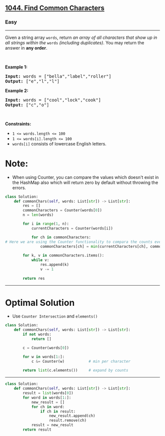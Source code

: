 <h2><a href="https://leetcode.com/problems/find-common-characters">1044. Find Common Characters</a></h2><h3>Easy</h3><hr><p>Given a string array <code>words</code>, return <em>an array of all characters that show up in all strings within the </em><code>words</code><em> (including duplicates)</em>. You may return the answer in <strong>any order</strong>.</p>

<p>&nbsp;</p>
<p><strong class="example">Example 1:</strong></p>
<pre><strong>Input:</strong> words = ["bella","label","roller"]
<strong>Output:</strong> ["e","l","l"]
</pre><p><strong class="example">Example 2:</strong></p>
<pre><strong>Input:</strong> words = ["cool","lock","cook"]
<strong>Output:</strong> ["c","o"]
</pre>
<p>&nbsp;</p>
<p><strong>Constraints:</strong></p>

<ul>
	<li><code>1 &lt;= words.length &lt;= 100</code></li>
	<li><code>1 &lt;= words[i].length &lt;= 100</code></li>
	<li><code>words[i]</code> consists of lowercase English letters.</li>
</ul>

# Note:
* When using Counter, you can compare the values which doesn't exist in the HashMap also which will return zero by default without throwing the errors. 

```python
class Solution:
    def commonChars(self, words: List[str]) -> List[str]:
        res = []
        commonCharacters = Counter(words[0])
        n = len(words)

        for i in range(1, n):
            currentCharacters = Counter(words[i])

            for ch in commonCharacters:
# Here we are using the Counter functionality to compara the counts even when the character doesn't exists in one or other, without throwing the errors. 
                commonCharacters[ch] = min(currentCharacters[ch], commonCharacters[ch])
        
        for k, v in commonCharacters.items():
            while v:
                res.append(k)
                v -= 1
        
        return res
```
---
# Optimal Solution 
* Use `Counter Intersection` and `elements()`

```python
class Solution:
    def commonChars(self, words: List[str]) -> List[str]:
        if not words:
            return []

        c = Counter(words[0])

        for w in words[1:]:
            c &= Counter(w)           # min per character
              
        return list(c.elements())     # expand by counts
```
---
```python
class Solution:
    def commonChars(self, words: List[str]) -> List[str]:
        result = list(words[0])
        for word in words[1:]:
            new_result = []
            for ch in word:
                if ch in result:
                    new_result.append(ch)
                    result.remove(ch)
            result = new_result
        return result
```
